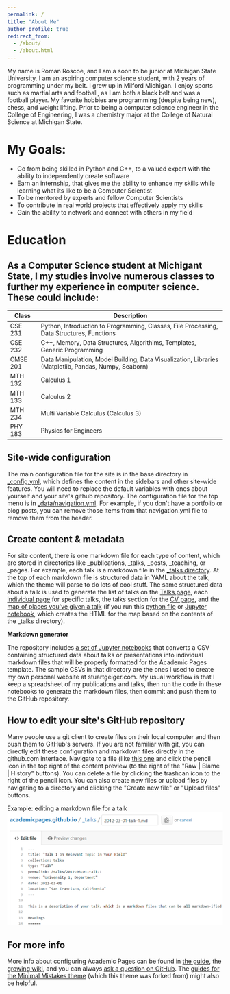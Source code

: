```yaml
---
permalink: /
title: "About Me"
author_profile: true
redirect_from: 
  - /about/
  - /about.html
---
```


My name is Roman Roscoe, and I am a soon to be junior at Michigan State University. I am an aspiring computer science student, with 2 years of programming under my belt. I grew up in Milford Michigan. I enjoy sports such as martial arts and football, as I am both a black belt and was a football player. My favorite hobbies are programming (despite being new), chess, and weight lifting. Prior to being a computer science engineer in the College of Engineering, I was a chemistry major at the College of Natural Science at Michigan State.

My Goals:
======
- Go from being skilled in Python and C++, to a valued expert with the ability to independently create software
- Earn an internship, that gives me the ability to enhance my skills while learning what its like to be a Computer Scientist
- To be mentored by experts and fellow Computer Scientists
- To contribute in real world projects that effectively apply my skills
- Gain the ability to network and connect with others in my field

Education
======
  As a Computer Science student at Michigant State, I my studies involve numerous classes to further my experience in computer science. These could include:
  ------
  | Class   | Description |
  | ------- | ----------- |
  | CSE 231 | Python, Introduction to Programming, Classes, File Processing, Data Structures, Functions |
  | CSE 232 | C++, Memory, Data Structures, Algorithims, Templates, Generic Programming |
  | CMSE 201| Data Manipulation, Model Building, Data Visualization, Libraries (Matplotlib, Pandas, Numpy, Seaborn) |
  | MTH 132 | Calculus 1 |
  | MTH 133 | Calculus 2 |
  | MTH 234 | Multi Variable Calculus (Calculus 3) |
  | PHY 183 | Physics for Engineers |

Site-wide configuration
------
The main configuration file for the site is in the base directory in [_config.yml](https://github.com/academicpages/academicpages.github.io/blob/master/_config.yml), which defines the content in the sidebars and other site-wide features. You will need to replace the default variables with ones about yourself and your site's github repository. The configuration file for the top menu is in [_data/navigation.yml](https://github.com/academicpages/academicpages.github.io/blob/master/_data/navigation.yml). For example, if you don't have a portfolio or blog posts, you can remove those items from that navigation.yml file to remove them from the header. 

Create content & metadata
------
For site content, there is one markdown file for each type of content, which are stored in directories like _publications, _talks, _posts, _teaching, or _pages. For example, each talk is a markdown file in the [_talks directory](https://github.com/academicpages/academicpages.github.io/tree/master/_talks). At the top of each markdown file is structured data in YAML about the talk, which the theme will parse to do lots of cool stuff. The same structured data about a talk is used to generate the list of talks on the [Talks page](https://academicpages.github.io/talks), each [individual page](https://academicpages.github.io/talks/2012-03-01-talk-1) for specific talks, the talks section for the [CV page](https://academicpages.github.io/cv), and the [map of places you've given a talk](https://academicpages.github.io/talkmap.html) (if you run this [python file](https://github.com/academicpages/academicpages.github.io/blob/master/talkmap.py) or [Jupyter notebook](https://github.com/academicpages/academicpages.github.io/blob/master/talkmap.ipynb), which creates the HTML for the map based on the contents of the _talks directory).

**Markdown generator**

The repository includes [a set of Jupyter notebooks](https://github.com/academicpages/academicpages.github.io/tree/master/markdown_generator
) that converts a CSV containing structured data about talks or presentations into individual markdown files that will be properly formatted for the Academic Pages template. The sample CSVs in that directory are the ones I used to create my own personal website at stuartgeiger.com. My usual workflow is that I keep a spreadsheet of my publications and talks, then run the code in these notebooks to generate the markdown files, then commit and push them to the GitHub repository.

How to edit your site's GitHub repository
------
Many people use a git client to create files on their local computer and then push them to GitHub's servers. If you are not familiar with git, you can directly edit these configuration and markdown files directly in the github.com interface. Navigate to a file (like [this one](https://github.com/academicpages/academicpages.github.io/blob/master/_talks/2012-03-01-talk-1.md) and click the pencil icon in the top right of the content preview (to the right of the "Raw | Blame | History" buttons). You can delete a file by clicking the trashcan icon to the right of the pencil icon. You can also create new files or upload files by navigating to a directory and clicking the "Create new file" or "Upload files" buttons. 

Example: editing a markdown file for a talk
![Editing a markdown file for a talk](/images/editing-talk.png)

For more info
------
More info about configuring Academic Pages can be found in [the guide](https://academicpages.github.io/markdown/), the [growing wiki](https://github.com/academicpages/academicpages.github.io/wiki), and you can always [ask a question on GitHub](https://github.com/academicpages/academicpages.github.io/discussions). The [guides for the Minimal Mistakes theme](https://mmistakes.github.io/minimal-mistakes/docs/configuration/) (which this theme was forked from) might also be helpful.
